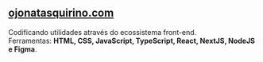 
## <a href="https://ojonatasquirino.com" target="_blank">ojonatasquirino.com</a>

Codificando utilidades através do ecossistema front-end. <br>
Ferramentas: **HTML, CSS, JavaScript, TypeScript, React, NextJS, NodeJS e Figma**.
